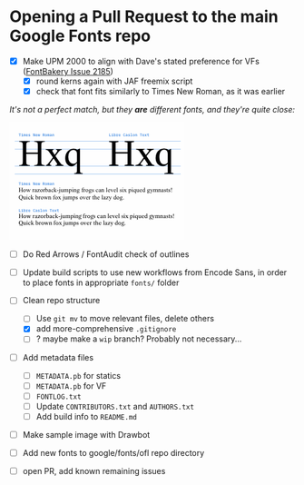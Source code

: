 # Opening a Pull Request to the main Google Fonts repo

- [x] Make UPM 2000 to align with Dave's stated preference for VFs ([FontBakery Issue 2185](https://github.com/googlefonts/fontbakery/issues/2185))
    - [x] round kerns again with JAF freemix script
    - [x] check that font fits similarly to Times New Roman, as it was earlier

*It's not a perfect match, but they **are** different fonts, and they're quite close:*

![](assets/2018-12-10-12-41-54.png)

- [ ] Do Red Arrows / FontAudit check of outlines

- [ ] Update build scripts to use new workflows from Encode Sans, in order to place fonts in appropriate `fonts/` folder

- [ ] Clean repo structure
    - [ ] Use `git mv` to move relevant files, delete others
    - [x] add more-comprehensive `.gitignore`
    - [ ] ? maybe make a `wip` branch? Probably not necessary...

- [ ] Add metadata files
  - [ ] `METADATA.pb` for statics
  - [ ] `METADATA.pb` for VF
  - [ ] `FONTLOG.txt`
  - [ ] Update `CONTRIBUTORS.txt` and `AUTHORS.txt`
  - [ ] Add build info to `README.md`

- [ ] Make sample image with Drawbot

- [ ] Add new fonts to google/fonts/ofl repo directory 

- [ ] open PR, add known remaining issues
